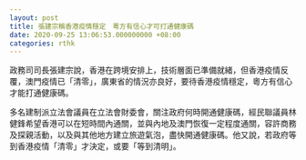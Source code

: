 ```yaml
---
layout: post
title: 張建宗稱香港疫情穩定　粵方有信心才可打通健康碼
date: 2020-09-25 13:06:53.000000000 +08:00
categories: rthk
---
```


政務司司長張建宗說，香港在跨境安排上，技術層面已準備就緒，但香港疫情反覆，澳門疫情已「清零」，廣東省的情況亦良好，要待香港疫情穩定，粵方有信心才能打通健康碼。

多名建制派立法會議員在立法會財委會，關注政府何時開通健康碼，經民聯議員林健鋒希望香港可以在短時間內通關，並與內地及澳門恢復一定程度通關，容許商務及探親活動，以及與其他地方建立旅遊氣泡，盡快開通健康碼。他又說，若政府等到香港疫情「清零」才決定，或要「等到清明」。
